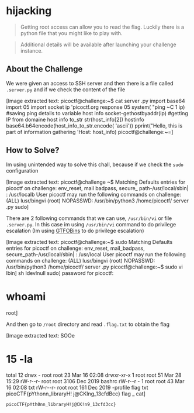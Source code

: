 # hijacking
> Getting root access can allow you to read the flag. Luckily there is a python file that you might like to play with.

> Additional details will be available after launching your challenge instance.

## About the Challenge
We were given an access to SSH server and then there is a file called `.server.py` and if we check the content of the file


[Image extracted text: picoctf@challenge:~$
cat
server .py
import
base64
import
05
import
socket
ip
'picoctf.org
response
05
system( "ping
~C 1
ip)
#saving ping details
to
variable
host info
socket-gethostbyaddr(ip)
#getting IP
from
domaine
host info
to_str
str(host_info[2])
hostinfo
base64.b64encode(host_info_to_str.encode( 'ascii'))
pprint("Hello,
this
is
part
of
information gathering
'Host:
host_info)
picoctf@challenge:~=]


## How to Solve?
Im using unintended way to solve this chall, because if we check the `sudo` configuration


[Image extracted text: picoctf@challenge
~$
Matching Defaults entries
for picoctf
on
challenge:
env_reset,
mail
badpass,
secure_
path-/usr/local/sbin| : /usr/localb
User
picoctf may
run the
following
commands
on
challenge:
(ALL)
lusr/bingvi
(root) NOPASSWD: /usr/bin/python3 /home/picoctf/
server .py
sudo]


There are 2 following commands that we can use, `/usr/bin/vi` or file `.server.py`. In this case im using `/usr/bin/vi` command to do privilege escalation (Im using [GTFOBins](https://gtfobins.github.io/gtfobins/vi/#sudo) to do privilege escalation)


[Image extracted text: picoctf@challenge:~$
sudo
Matching
Defaults entries
for picoctf
on
challenge:
env_reset,
mail_badpass,
secure_path-/usr/local/sbin| : /usr/local
User picoctf
may
run
the following commands
on
challenge:
(ALL)
lusr/bingvi
(root) NOPASSWD: /usr/bin/python3 /home/picoctf/
server .py
picoctf@challenge:~$ sudo vi
Ibin] sh
Idevlnull
sudo] password
for picoctf:
# whoami
root]


And then go to `/root` directory and read `.flag.txt` to obtain the flag


[Image extracted text: SOOe
# 15 -la
total 12
drwx -
root
root
23
Mar
16 02:08
drwxr-xr-x 1
root
root
51 Mar 28 15:29
rW-r--r-
root
root 3106
Dec
2019
bashrc
rW-r--r - 1
root
root
43 Mar 16 02:08
txt
rW-r--r-
root
root
161
Dec
2019
-profile
flag
txt
picoCTF{pYthonn_libraryH! j@CKIng_13cfdBcc}
flag _
cat]


```
picoCTF{pYth0nn_libraryH!j@CK!n9_13cfd3cc}
```